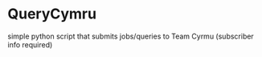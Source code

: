 # QueryCymru
simple python script that submits jobs/queries to Team Cyrmu (subscriber info required)
